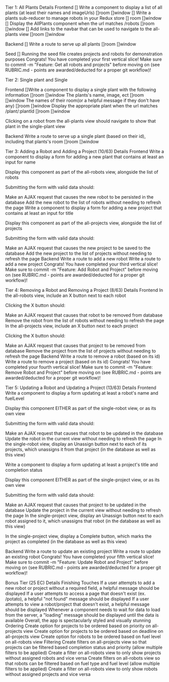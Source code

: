 
Tier 1: All Plants
Details
Frontend
 [] Write a component to display a list of all plants (at least their names and imageUrls) []room  []window
 [] Write a plants sub-reducer to manage robots in your Redux store [] room []window
 [] Display the AllPlants component when the url matches /robots []room []window
 [] Add links to the navbar that can be used to navigate to the all-plants view []room []window

Backend
[] Write a route to serve up all plants []room  []window

Seed
[] Running the seed file creates projects and robots for demonstration purposes
Congrats! You have completed your first vertical slice! Make sure to commit -m "Feature: Get all robots and projects" before moving on (see RUBRIC.md - points are awarded/deducted for a proper git workflow)!



Tier 2: Single plant and Single 

Frontend
[]Write a component to display a single plant with the following information  []room  []window
 The plants's name, image, ect []room  []window
 The names of their room(or a helpful message if they don't have any) []room  []window
 Display the appropriate plant when the url matches /plant/:plantId []room  []window

Clicking on a robot from the all-plants view should navigate to show that plant in the single-plant view

Backend
 Write a route to serve up a single plant (based on their id), including that plants's room []room  []window


















Tier 3: Adding a Robot and Adding a Project (10/63)
Details
Frontend
 Write a component to display a form for adding a new plant that contains at least an input for name

 Display this component as part of the all-robots view, alongside the list of robots

Submitting the form with valid data should:

 Make an AJAX request that causes the new robot to be persisted in the database
 Add the new robot to the list of robots without needing to refresh the page
 Write a component to display a form for adding a new project that contains at least an input for title

 Display this component as part of the all-projects view, alongside the list of projects

Submitting the form with valid data should:

 Make an AJAX request that causes the new project to be saved to the database
 Add the new project to the list of projects without needing to refresh the page
Backend
 Write a route to add a new robot
 Write a route to add a new project
Congrats! You have completed your third vertical slice! Make sure to commit -m "Feature: Add Robot and Project" before moving on (see RUBRIC.md - points are awarded/deducted for a proper git workflow)!

Tier 4: Removing a Robot and Removing a Project (8/63)
Details
Frontend
 In the all-robots view, include an X button next to each robot

Clicking the X button should:

 Make an AJAX request that causes that robot to be removed from database
 Remove the robot from the list of robots without needing to refresh the page
 In the all-projects view, include an X button next to each project

Clicking the X button should:

 Make an AJAX request that causes that project to be removed from database
 Remove the project from the list of projects without needing to refresh the page
Backend
 Write a route to remove a robot (based on its id)
 Write a route to remove a project (based on its id)
Congrats! You have completed your fourth vertical slice! Make sure to commit -m "Feature: Remove Robot and Project" before moving on (see RUBRIC.md - points are awarded/deducted for a proper git workflow)!

Tier 5: Updating a Robot and Updating a Project (13/63)
Details
Frontend
 Write a component to display a form updating at least a robot's name and fuelLevel

 Display this component EITHER as part of the single-robot view, or as its own view

Submitting the form with valid data should:

 Make an AJAX request that causes that robot to be updated in the database
 Update the robot in the current view without needing to refresh the page
 In the single-robot view, display an Unassign button next to each of its projects, which unassigns it from that project (in the database as well as this view)

 Write a component to display a form updating at least a project's title and completion status

 Display this component EITHER as part of the single-project view, or as its own view

Submitting the form with valid data should:

 Make an AJAX request that causes that project to be updated in the database
 Update the project in the current view without needing to refresh the page
 In the single-project view, display an Unassign button next to each robot assigned to it, which unassigns that robot (in the database as well as this view)

 In the single-project view, display a Complete button, which marks the project as completed (in the database as well as this view)

Backend
 Write a route to update an existing project
 Write a route to update an existing robot
Congrats! You have completed your fifth vertical slice! Make sure to commit -m "Feature: Update Robot and Project" before moving on (see RUBRIC.md - points are awarded/deducted for a proper git workflow)!

Bonus Tier (25 EC)
Details
Finishing Touches
 If a user attempts to add a new robot or project without a required field, a helpful message should be displayed
 If a user attempts to access a page that doesn't exist (ex. /potato), a helpful "not found" message should be displayed
 If a user attempts to view a robot/project that doesn't exist, a helpful message should be displayed
 Whenever a component needs to wait for data to load from the server, a "loading" message should be displayed until the data is available
 Overall, the app is spectacularly styled and visually stunning
Ordering
 Create option for projects to be ordered based on priority on all-projects view
 Create option for projects to be ordered based on deadline on all-projects view
 Create option for robots to be ordered based on fuel level on all-robots view
Filtering
 Create filters on all-projects view so that projects can be filtered based completion status and priority (allow multiple filters to be applied)
 Create a filter on all-robots view to only show projects without assigned robots and vice versa
 Create filters on all-robots view so that robots can be filtered based on fuel type and fuel level (allow multiple filters to be applied)
 Create a filter on all-robots view to only show robots without assigned projects and vice versa
